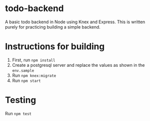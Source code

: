 # todo-backend
A basic todo backend in Node using Knex and Express. This is written purely for practicing building a simple backend.

# Instructions for building
1. First, run `npm install`
2. Create a postgresql server and replace the values as shown in the `env.sample`
3. Run `npm knex:migrate`
4. Run `npm start`

# Testing
Run `npm test`
